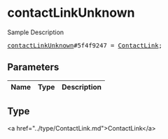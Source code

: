 # contactLinkUnknown

Sample Description

<pre>
<a href="../constructor/contactLinkUnknown.md">contactLinkUnknown</a>#5f4f9247 = <a href="../type/ContactLink.md">ContactLink</a>;
</pre>

## Parameters

| Name | Type | Description |
|------|:----:|-------------|

## Type

&lt;a href=&#34;../type/ContactLink.md&#34;&gt;ContactLink&lt;/a&gt;
